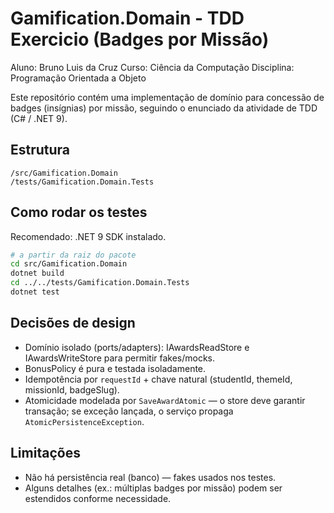 # Gamification.Domain - TDD Exercicio (Badges por Missão)

Aluno: Bruno Luis da Cruz 
Curso: Ciência da Computação
Disciplina: Programação Orientada a Objeto

Este repositório contém uma implementação de domínio para concessão de badges (insígnias) por missão,
seguindo o enunciado da atividade de TDD (C# / .NET 9).

## Estrutura
```
/src/Gamification.Domain
/tests/Gamification.Domain.Tests
```

## Como rodar os testes
Recomendado: .NET 9 SDK instalado.

```bash
# a partir da raiz do pacote
cd src/Gamification.Domain
dotnet build
cd ../../tests/Gamification.Domain.Tests
dotnet test
```

## Decisões de design
- Domínio isolado (ports/adapters): IAwardsReadStore e IAwardsWriteStore para permitir fakes/mocks.
- BonusPolicy é pura e testada isoladamente.
- Idempotência por `requestId` + chave natural (studentId, themeId, missionId, badgeSlug).
- Atomicidade modelada por `SaveAwardAtomic` — o store deve garantir transação; se exceção lançada, o serviço propaga `AtomicPersistenceException`.

## Limitações
- Não há persistência real (banco) — fakes usados nos testes.
- Alguns detalhes (ex.: múltiplas badges por missão) podem ser estendidos conforme necessidade.
